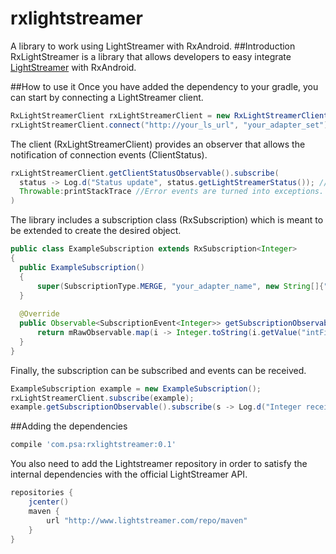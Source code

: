 # rxlightstreamer
A library to work using LightStreamer with RxAndroid.
##Introduction
RxLightStreamer is a library that allows developers to easy integrate [LightStreamer](https://www.lightstreamer.com/) with RxAndroid.

##How to use it
Once you have added the dependency to your gradle, you can start by connecting a LightStreamer client.
```java
RxLightStreamerClient rxLightStreamerClient = new RxLightStreamerClient();
rxLightStreamerClient.connect("http://your_ls_url", "your_adapter_set");
```
The client (RxLightStreamerClient) provides an observer that allows the notification of connection events (ClientStatus).
```java
rxLightStreamerClient.getClientStatusObservable().subscribe(
  status -> Log.d("Status update", status.getLightStreamerStatus()); //This method would print the status just as returned by LS
  Throwable:printStackTrace //Error events are turned into exceptions.
)
```

The library includes a subscription class (RxSubscription) which is meant to be extended to create the desired object.
```java
public class ExampleSubscription extends RxSubscription<Integer>
{
  public ExampleSubscription()
  {
      super(SubscriptionType.MERGE, "your_adapter_name", new String[]{"intField"}, new String[]{"int1", "int2"});
  }
  
  @Override
  public Observable<SubscriptionEvent<Integer>> getSubscriptionObservable() {
      return mRawObservable.map(i -> Integer.toString(i.getValue("intField")); //mRawObservable is the one RxSubscription genrates.
  }
}
```

Finally, the subscription can be subscribed and events can be received.
```java
ExampleSubscription example = new ExampleSubscription();
rxLightStreamerClient.subscribe(example);
example.getSubscriptionObservable().subscribe(s -> Log.d("Integer received", "The new integer is " + s.getUpdatedItem());
```
##Adding the dependencies
```gradle
compile 'com.psa:rxlightstreamer:0.1'
```
You also need to add the Lightstreamer repository in order to satisfy the internal dependencies with the
official LightStreamer API.
```gradle
repositories {
    jcenter()
    maven {
        url "http://www.lightstreamer.com/repo/maven"
    }
}
```